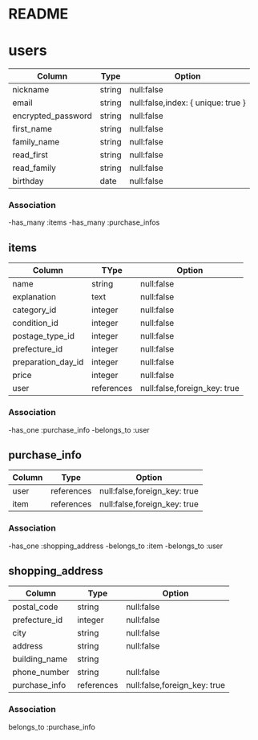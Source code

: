 # README

# users


| Column               | Type       | Option                           |
|----------------------|------------|----------------------------------|
|nickname              |string      |null:false                        |
|email                 |string      |null:false,index: { unique: true }|
|encrypted_password    |string      |null:false                        |
|first_name            |string      |null:false                        |
|family_name           |string      |null:false                        |
|read_first            |string      |null:false                        |
|read_family           |string      |null:false                        |
|birthday              |date        |null:false                        |

### Association

-has_many :items
-has_many :purchase_infos

## items

| Column               | TYpe       | Option                     |
|----------------------|------------|----------------------------|
|name                  |string      |null:false                  |
|explanation           |text        |null:false                  |
|category_id           |integer     |null:false                  | 
|condition_id          |integer     |null:false                  |
|postage_type_id       |integer     |null:false                  |
|prefecture_id         |integer     |null:false                  |
|preparation_day_id    |integer     |null:false                  |
|price                 |integer     |null:false                  |
|user                  |references  |null:false,foreign_key: true|


### Association

-has_one :purchase_info
-belongs_to :user

## purchase_info

| Column               | Type       | Option                     |
|----------------------|------------|----------------------------|
|user                  |references  |null:false,foreign_key: true|
|item                  |references  |null:false,foreign_key: true|

### Association
-has_one :shopping_address
-belongs_to :item
-belongs_to :user

## shopping_address

| Column               | Type       | Option                     |
|----------------------|------------|----------------------------|
|postal_code           |string      |null:false                  |
|prefecture_id        |integer     |null:false                  |
|city                  |string      |null:false                  |
|address               |string      |null:false                  |
|building_name         |string      |                            |
|phone_number          |string      |null:false                  |
|purchase_info         |references  |null:false,foreign_key: true|

### Association
belongs_to :purchase_info